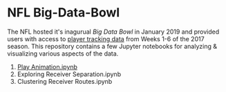 # NFL Big-Data-Bowl

The NFL hosted it's inagurual _Big Data Bowl_ in January 2019 and provided users with access to [player tracking data](https://github.com/nfl-football-ops/Big-Data-Bowl) 
from Weeks 1-6 of the 2017 season. This repository contains a few Jupyter notebooks for analyzing & visualizing various aspects of the data.

1. [Play Animation.ipynb](https://nbviewer.jupyter.org/github/mike-curry00/nfl-big-data-bowl/blob/master/Play%20Animation.ipynb?flush_cache=true)
2. Exploring Receiver Separation.ipynb
3. Clustering Receiver Routes.ipynb
